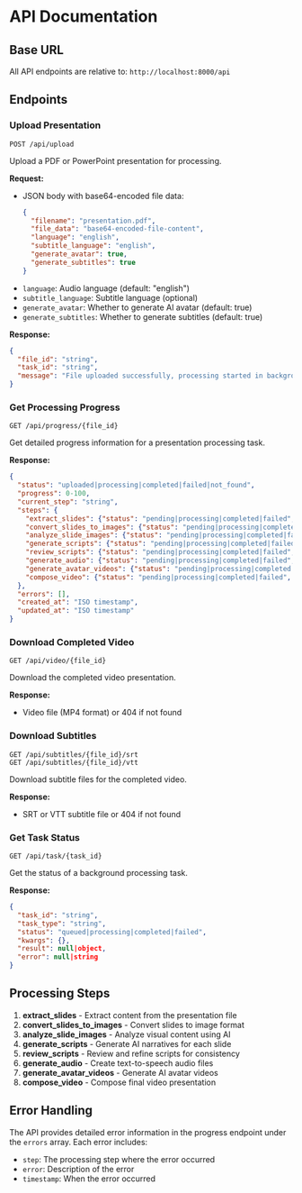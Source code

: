 # API Documentation

## Base URL

All API endpoints are relative to: `http://localhost:8000/api`

## Endpoints

### Upload Presentation

```
POST /api/upload
```

Upload a PDF or PowerPoint presentation for processing.

**Request:**
- JSON body with base64-encoded file data:
  ```json
  {
    "filename": "presentation.pdf",
    "file_data": "base64-encoded-file-content",
    "language": "english",
    "subtitle_language": "english",
    "generate_avatar": true,
    "generate_subtitles": true
  }
  ```
- `language`: Audio language (default: "english")
- `subtitle_language`: Subtitle language (optional)
- `generate_avatar`: Whether to generate AI avatar (default: true)
- `generate_subtitles`: Whether to generate subtitles (default: true)

**Response:**
```json
{
  "file_id": "string",
  "task_id": "string",
  "message": "File uploaded successfully, processing started in background"
}
```

### Get Processing Progress

```
GET /api/progress/{file_id}
```

Get detailed progress information for a presentation processing task.

**Response:**
```json
{
  "status": "uploaded|processing|completed|failed|not_found",
  "progress": 0-100,
  "current_step": "string",
  "steps": {
    "extract_slides": {"status": "pending|processing|completed|failed", "data": null|object},
    "convert_slides_to_images": {"status": "pending|processing|completed|failed", "data": null|object},
    "analyze_slide_images": {"status": "pending|processing|completed|failed", "data": null|object},
    "generate_scripts": {"status": "pending|processing|completed|failed", "data": null|object},
    "review_scripts": {"status": "pending|processing|completed|failed", "data": null|object},
    "generate_audio": {"status": "pending|processing|completed|failed", "data": null|object},
    "generate_avatar_videos": {"status": "pending|processing|completed|failed", "data": null|object},
    "compose_video": {"status": "pending|processing|completed|failed", "data": null|object}
  },
  "errors": [],
  "created_at": "ISO timestamp",
  "updated_at": "ISO timestamp"
}
```

### Download Completed Video

```
GET /api/video/{file_id}
```

Download the completed video presentation.

**Response:**
- Video file (MP4 format) or 404 if not found

### Download Subtitles

```
GET /api/subtitles/{file_id}/srt
GET /api/subtitles/{file_id}/vtt
```

Download subtitle files for the completed video.

**Response:**
- SRT or VTT subtitle file or 404 if not found

### Get Task Status

```
GET /api/task/{task_id}
```

Get the status of a background processing task.

**Response:**
```json
{
  "task_id": "string",
  "task_type": "string",
  "status": "queued|processing|completed|failed",
  "kwargs": {},
  "result": null|object,
  "error": null|string
}
```

## Processing Steps

1. **extract_slides** - Extract content from the presentation file
2. **convert_slides_to_images** - Convert slides to image format
3. **analyze_slide_images** - Analyze visual content using AI
4. **generate_scripts** - Generate AI narratives for each slide
5. **review_scripts** - Review and refine scripts for consistency
6. **generate_audio** - Create text-to-speech audio files
7. **generate_avatar_videos** - Generate AI avatar videos
8. **compose_video** - Compose final video presentation

## Error Handling

The API provides detailed error information in the progress endpoint under the `errors` array. Each error includes:
- `step`: The processing step where the error occurred
- `error`: Description of the error
- `timestamp`: When the error occurred